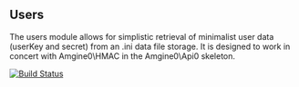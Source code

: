 ## Users

The users module allows for simplistic retrieval of minimalist user data (userKey and secret) from an .ini data file
storage. It is designed to work in concert with Amgine0\HMAC in the Amgine0\Api0 skeleton.

[![Build Status](https://travis-ci.org/Amgine0/Api0-Users.svg?branch=master)](https://travis-ci.org/Amgine0/Api0-Users)
